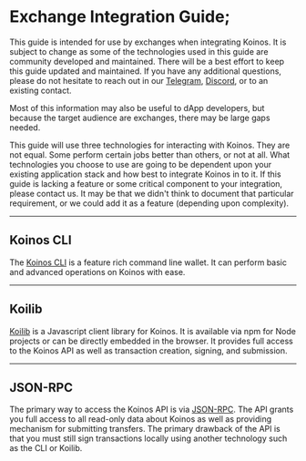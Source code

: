 # Exchange Integration Guide;

This guide is intended for use by exchanges when integrating Koinos. It is subject to change as some of the technologies used in this guide are community developed and maintained. There will be a best effort to keep this guide updated and maintained. If you have any additional questions, please do not hesitate to reach out in our [Telegram](https://telegram.koinos.io), [Discord](https://discord.koinos.io), or to an existing contact.

Most of this information may also be useful to dApp developers, but because the target audience are exchanges, there may be large gaps needed.

This guide will use three technologies for interacting with Koinos. They are not equal. Some perform certain jobs better than others, or not at all. What technologies you choose to use are going to be dependent upon your existing application stack and how best to integrate Koinos in to it. If this guide is lacking a feature or some critical component to your integration, please contact us. It may be that we didn't think to document that particular requirement, or we could add it as a feature (depending upon complexity).

---
## Koinos CLI

The [Koinos CLI](./cli.md) is a feature rich command line wallet. It can perform basic and advanced operations on Koinos with ease.

---
## Koilib

[Koilib](./koilib.md) is a Javascript client library for Koinos. It is available via npm for Node projects or can be directly embedded in the browser. It provides full access to the Koinos API as well as transaction creation, signing, and submission.

---
## JSON-RPC

The primary way to access the Koinos API is via [JSON-RPC](./jsonrpc.md). The API grants you full access to all read-only data about Koinos as well as providing mechanism for submitting transfers. The primary drawback of the API is that you must still sign transactions locally using another technology such as the CLI or Koilib.

